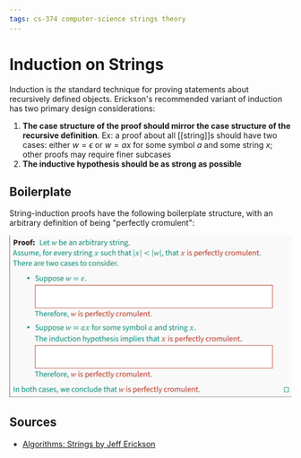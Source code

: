 ```yaml
---
tags: cs-374 computer-science strings theory
---
```


# Induction on Strings

Induction is _the_ standard technique for proving statements about recursively defined objects. Erickson's recommended variant of induction has two primary design considerations:

1. **The case structure of the proof should mirror the case structure of the recursive definition**. Ex: a proof about all [[string]]s should have two cases: either $w = \epsilon$ or $w = ax$ for some symbol $a$ and some string $x$; other proofs may require finer subcases
2. **The inductive hypothesis should be as strong as possible**

## Boilerplate

String-induction proofs have the following boilerplate structure, with an arbitrary definition of being "perfectly cromulent":

![String induction boilerplate](../assets/string-induction-boilerplate.png)

## Sources

- [Algorithms: Strings by Jeff Erickson](https://courses.engr.illinois.edu/cs374/fa2021/A/notes/models/01-strings.pdf)
